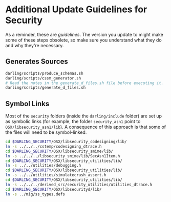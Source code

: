 # Additional Update Guidelines for Security

As a reminder, these are *guidelines*. The version you update to might make some of these steps obsolete, so make sure you understand what they do and why they're necessary.

## Generates Sources

```bash
darling/scripts/produce_schemas.sh
darling/scripts/cssm_generator.sh
# Read the notes in the generate_d_files.sh file before executing it.
darling/scripts/generate_d_files.sh
```

## Symbol Links

Most of the `security` folders (inside the `darling/include` folder) are set up as symbolic links (for example, the folder `security_asn1` point to `OSX/libsecurity_asn1/lib`). A consequence of this approach is that some of the files will need to be symbol-linked.

```bash
cd $DARLING_SECURITY/OSX/libsecurity_codesigning/lib/
ln -s ../../../cstemp/codesigning_dtrace.h
cd $DARLING_SECURITY/OSX/libsecurity_smime/lib/
ln -s ../../../libsecurity_smime/lib/SecAsn1Item.h
cd $DARLING_SECURITY/OSX/libsecurity_utilities/lib/
ln -s ../../utilities/debugging.h
cd $DARLING_SECURITY/OSX/libsecurity_utilities/lib/
ln -s ../../utilities/simulatecrash_assert.h
cd $DARLING_SECURITY/OSX/libsecurity_utilities/lib/
ln -s ../../../derived_src/security_utilities/utilities_dtrace.h
cd $DARLING_SECURITY/OSX/libsecurityd/lib/
ln -s ../mig/ss_types.defs
```